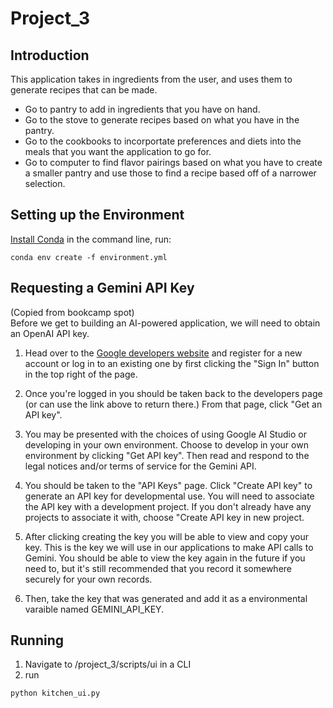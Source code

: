 # Project_3
## Introduction
This application takes in ingredients from the user, and uses them to generate recipes
that can be made.
- Go to pantry to add in ingredients that you have on hand.
- Go to the stove to generate recipes based on what you have in the pantry.
- Go to the cookbooks to incorportate preferences and diets into the meals that you
want the application to go for.
- Go to computer to find flavor pairings based on what you have to create a smaller pantry
and use those to find a recipe based off of a narrower selection.

## Setting up the Environment
[Install Conda](https://docs.conda.io/projects/conda/en/stable/user-guide/install/index.html#)
in the command line, run:
```
conda env create -f environment.yml
```
## Requesting a Gemini API Key
(Copied from bookcamp spot)\
Before we get to building an AI-powered application, we will need to obtain an OpenAI API key.

1. Head over to the [Google developers website](https://ai.google.dev/gemini-api/docs/api-key) and register for a new account or log in to an existing one by first clicking the "Sign In" button in the top right of the page.

2. Once you're logged in you should be taken back to the developers page (or can use the link above to return there.) From that page, click "Get an API key".

3. You may be presented with the choices of using Google AI Studio or developing in your own environment. Choose to develop in your own environment by clicking "Get API key". Then read and respond to the legal notices and/or terms of service for the Gemini API.

4. You should be taken to the "API Keys" page. Click "Create API key" to generate an API key for developmental use. You will need to associate the API key with a development project. If you don't already have any projects to associate it with, choose "Create API key in new project.

5. After clicking creating the key you will be able to view and copy your key. This is the key we will use in our applications to make API calls to Gemini. You should be able to view the key again in the future if you need to, but it's still recommended that you record it somewhere securely for your own records.

6. Then, take the key that was generated and add it as a environmental varaible named GEMINI_API_KEY.

## Running
1. Navigate to /project_3/scripts/ui in a CLI
2. run
```
python kitchen_ui.py
```